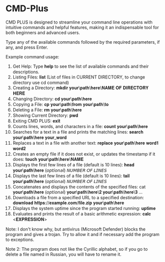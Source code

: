 # CMD-Plus
CMD PLUS is designed to streamline your command line operations with intuitive commands and helpful features, making it an indispensable tool for both beginners and advanced users.

Type any of the available commands followed by the required parameters, if any, and press Enter.

Example command usage:

1) Get Help: Type 𝐡𝐞𝐥𝐩 to see the list of available commands and their descriptions.
2) Listing Files: 𝐥𝐢𝐬𝐭 (List of files in CURRENT DIRECTORY, to change directory use cd command)
3) Creating a Directory: 𝐦𝐤𝐝𝐢𝐫 𝐲𝐨𝐮𝐫\𝐩𝐚𝐭𝐡\𝐡𝐞𝐫𝐞\𝐍𝐀𝐌𝐄 𝐎𝐅 𝐃𝐈𝐑𝐄𝐂𝐓𝐎𝐑𝐘 𝐇𝐄𝐑𝐄
4) Changing Directory: 𝐜𝐝 𝐲𝐨𝐮𝐫\𝐩𝐚𝐭𝐡\𝐡𝐞𝐫𝐞
5) Copying a File: 𝐜𝐩 𝐲𝐨𝐮𝐫\𝐩𝐚𝐭𝐡\𝐟𝐫𝐨𝐦 𝐲𝐨𝐮𝐫\𝐩𝐚𝐭𝐡\𝐭𝐨
6) Deleting a File: 𝐫𝐦 𝐲𝐨𝐮𝐫\𝐩𝐚𝐭𝐡\𝐡𝐞𝐫𝐞
7) Showing Current Directory: 𝐩𝐰𝐝
8) Exiting CMD PLUS: 𝐞𝐱𝐢𝐭
9) Counts lines, words, and characters in a file: 𝐜𝐨𝐮𝐧𝐭 𝐲𝐨𝐮𝐫\𝐩𝐚𝐭𝐡\𝐡𝐞𝐫𝐞
10) Searches for a text in a file and prints the matching lines: 𝐬𝐞𝐚𝐫𝐜𝐡 𝐲𝐨𝐮𝐫\𝐩𝐚𝐭𝐡\𝐡𝐞𝐫𝐞 𝐲𝐨𝐮𝐫_𝐰𝐨𝐫𝐝
11) Replaces a text in a file with another text: 𝐫𝐞𝐩𝐥𝐚𝐜𝐞 𝐲𝐨𝐮𝐫\𝐩𝐚𝐭𝐡\𝐡𝐞𝐫𝐞 𝐰𝐨𝐫𝐝𝟏 𝐰𝐨𝐫𝐝𝟐
12) Creates an empty file if it does not exist, or updates the timestamp if it does: 𝐭𝐨𝐮𝐜𝐡 𝐲𝐨𝐮𝐫\𝐩𝐚𝐭𝐡\𝐡𝐞𝐫𝐞\𝐍𝐀𝐌𝐄
13) Displays the first few lines of a file (default is 10 lines): 𝐡𝐞𝐚𝐝 𝐲𝐨𝐮𝐫\𝐩𝐚𝐭𝐡\𝐡𝐞𝐫𝐞 (𝘰𝘱𝘵𝘪𝘰𝘯𝘢𝘭) 𝘕𝘜𝘔𝘉𝘌𝘙 𝘖𝘍 𝘓𝘐𝘕𝘌𝘚
14) Displays the last few lines of a file (default is 10 lines): 𝐭𝐚𝐢𝐥 𝐲𝐨𝐮𝐫\𝐩𝐚𝐭𝐡\𝐡𝐞𝐫𝐞 (𝘰𝘱𝘵𝘪𝘰𝘯𝘢𝘭) 𝘕𝘜𝘔𝘉𝘌𝘙 𝘖𝘍 𝘓𝘐𝘕𝘌𝘚
15) Concatenates and displays the contents of the specified files: cat 𝐲𝐨𝐮𝐫\𝐩𝐚𝐭𝐡\𝐡𝐞𝐫𝐞 (𝘰𝘱𝘵𝘪𝘰𝘯𝘢𝘭) 𝐲𝐨𝐮𝐫\𝐩𝐚𝐭𝐡\𝐡𝐞𝐫𝐞\𝟐 𝐲𝐨𝐮𝐫\𝐩𝐚𝐭𝐡\𝐡𝐞𝐫𝐞\𝟑 ...
16) Downloads a file from a specified URL to a specified destination: 𝐝𝐨𝐰𝐧𝐥𝐨𝐚𝐝 𝐡𝐭𝐭𝐩𝐬://𝐞𝐱𝐚𝐦𝐩𝐥𝐞.𝐜𝐨𝐦/𝐟𝐢𝐥𝐞.𝐳𝐢𝐩 𝐲𝐨𝐮𝐫\𝐩𝐚𝐭𝐡\𝐡𝐞𝐫𝐞
17) Displays the system uptime since the program started running: 𝐮𝐩𝐭𝐢𝐦𝐞
18) Evaluates and prints the result of a basic arithmetic expression: 𝐜𝐚𝐥𝐜 <𝐄𝐗𝐏𝐑𝐄𝐒𝐒𝐈𝐎𝐍>

Note: I don't know why, but antivirus (Microsoft Defender) blocks the program and gives a trojan. Try to allow it and if necessary add the program to exceptions.

Note 2: The program does not like the Cyrillic alphabet, so if you go to delete a file named in Russian, you will have to rename it.

